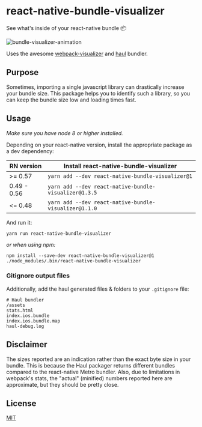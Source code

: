 # react-native-bundle-visualizer

See what's inside of your react-native bundle 📦

![bundle-visualizer-animation](./react-native-bundle-visualizer.gif)

Uses the awesome [webpack-visualizer](https://github.com/chrisbateman/webpack-visualizer) and [haul](https://github.com/callstack-io/haul) bundler.

## Purpose

Sometimes, importing a single javascript library can drastically increase your bundle size. This package helps you to identify such a library, so you can keep the bundle size low and loading times fast.

## Usage

_Make sure you have node 8 or higher installed._

Depending on your react-native version, install the appropriate package as a dev dependency:

| RN version  | Install react-native-bundle-visualizer                |
| ----------- | ----------------------------------------------------- |
| >= 0.57     | `yarn add --dev react-native-bundle-visualizer@1`     |
| 0.49 - 0.56 | `yarn add --dev react-native-bundle-visualizer@1.3.5` |
| <= 0.48     | `yarn add --dev react-native-bundle-visualizer@1.1.0` |

And run it:

    yarn run react-native-bundle-visualizer

_or when using npm:_

    npm install --save-dev react-native-bundle-visualizer@1
    ./node_modules/.bin/react-native-bundle-visualizer

### Gitignore output files

Additionally, add the haul generated files & folders to your `.gitignore` file:

```
# Haul bundler
/assets
stats.html
index.ios.bundle
index.ios.bundle.map
haul-debug.log
```

## Disclaimer

The sizes reported are an indication rather than the exact byte size in your bundle. This is because the Haul packager returns different bundles compared to the react-native Metro bundler. Also, due to limitations in webpack's stats, the "actual" (minified) numbers reported here are approximate, but they should be pretty close.

## License

[MIT](./LICENSE.txt)
